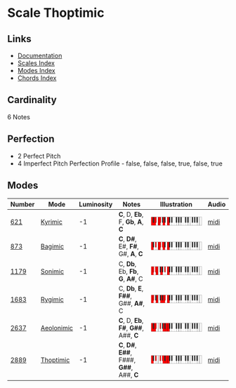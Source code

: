 # Scale Thoptimic

## Links

- [Documentation](README.md)
- [Scales Index](Scales.md)
- [Modes Index](Modes.md)
- [Chords Index](Chords.md)

## Cardinality

6 Notes

## Perfection

- 2 Perfect Pitch
- 4 Imperfect Pitch
Perfection Profile - false, false, false, true, false, true

## Modes

| Number | Mode | Luminosity | Notes | Illustration | Audio |
|--------|------|------------|-------|--------------|-------|
| [621](https://ianring.com/musictheory/scales/621) | [Kyrimic](ModeKyrimic.md) | -1 | **C**, D, **Eb**, F, **Gb**, **A**, **C** | ![CNaturalKyrimic](ModeCNaturalKyrimic.png) | [midi](https://github.com/edipermadi/music/blob/main/docs/ModeCNaturalKyrimic.mid?raw=true) | 
| [873](https://ianring.com/musictheory/scales/873) | [Bagimic](ModeBagimic.md) | -1 | **C**, **D#**, E#, **F#**, G#, **A**, **C** | ![CNaturalBagimic](ModeCNaturalBagimic.png) | [midi](https://github.com/edipermadi/music/blob/main/docs/ModeCNaturalBagimic.mid?raw=true) | 
| [1179](https://ianring.com/musictheory/scales/1179) | [Sonimic](ModeSonimic.md) | -1 | C, **Db**, Eb, **Fb**, **G**, **A#**, C | ![CNaturalSonimic](ModeCNaturalSonimic.png) | [midi](https://github.com/edipermadi/music/blob/main/docs/ModeCNaturalSonimic.mid?raw=true) | 
| [1683](https://ianring.com/musictheory/scales/1683) | [Rygimic](ModeRygimic.md) | -1 | C, **Db**, **E**, **F##**, G##, **A#**, C | ![CNaturalRygimic](ModeCNaturalRygimic.png) | [midi](https://github.com/edipermadi/music/blob/main/docs/ModeCNaturalRygimic.mid?raw=true) | 
| [2637](https://ianring.com/musictheory/scales/2637) | [Aeolonimic](ModeAeolonimic.md) | -1 | **C**, D, **Eb**, **F#**, **G##**, A##, **C** | ![CNaturalAeolonimic](ModeCNaturalAeolonimic.png) | [midi](https://github.com/edipermadi/music/blob/main/docs/ModeCNaturalAeolonimic.mid?raw=true) | 
| [2889](https://ianring.com/musictheory/scales/2889) | [Thoptimic](ModeThoptimic.md) | -1 | **C**, **D#**, **E##**, F###, **G##**, A##, **C** | ![CNaturalThoptimic](ModeCNaturalThoptimic.png) | [midi](https://github.com/edipermadi/music/blob/main/docs/ModeCNaturalThoptimic.mid?raw=true) | 
